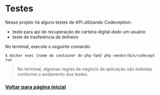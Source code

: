 # Testes

Nesse projeto há alguns testes de API utilizando Codeception:
- teste para api de recuperação de carteira digital dado um usuário
- teste de trasferência de dinheiro

No terminal, execute o seguinte comando:
```
$ docker exec {nome do container do php-fpm} php vendor/bin/codecept run
```
> No terminal, algumas regras de negócio da aplicação são exibidas conforme o andamento dos testes.

### [Voltar para página inicial](../README.md)